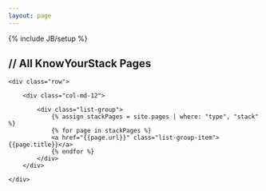 ```yaml
---
layout: page
---
```

{% include JB/setup %}

<section>
    <h2><strong>//</strong> All KnowYourStack Pages</h2>

	<div class="row">

        <div class="col-md-12">

			<div class="list-group">
				{% assign stackPages = site.pages | where: "type", "stack" %}
				{% for page in stackPages %}
				<a href="{{page.url}}" class="list-group-item">{{page.title}}</a>
				{% endfor %}
			</div>
	    </div>
		
    </div>
	
	
</section>

